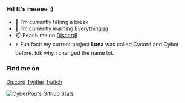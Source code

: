 ### Hi! It's meeee :)



- 🔭 I’m currently taking a break
- 🌱 I’m currently learning Everythinggg
- 📫 Reach me on [Discord!](https://discord.gg/MMNSf3T)
- ⚡ Fun fact: my current project **Luna** was called Cycord and Cybot before. Idk why i changed the name lol.

### Find me on
[Discord](https://discord.gg/MMNSf3T)
[Twitter](https://twitter.com/thecyberpop)
[Twitch](https://twitch.tv/cyberthepop)

<img align="left" alt="CyberPop's Github Stats" src="https://github-readme-stats.vercel.app/api?username=cyber-pop&show_icons=true&hide_border=true&theme=radical" />
